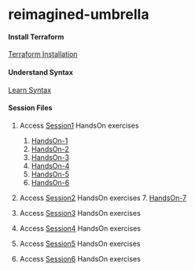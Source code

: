 # reimagined-umbrella

#### Install Terraform
[Terraform Installation](s1/install-terraform.md)

#### Understand Syntax
[Learn Syntax](syntax.md)

#### Session Files
1. Access [Session1](s1) HandsOn exercises
    1. [HandsOn-1](s1/helloworld)
    2. [HandsOn-2](s1/helloworld_tags)
    3. [HandsOn-3](s1/helloworld_vars)
    4. [HandsOn-4](s1/helloworld_tfvars)
    5. [HandsOn-5](s1/helloworld_envvars)
    6. [HandsOn-6](s1/helloworld_outputs)

2. Access [Session2](s2) HandsOn exercises
    7. [HandsOn-7](s2/web-cluster)
3. Access [Session3](s3) HandsOn exercises
4. Access [Session4](s4) HandsOn exercises
5. Access [Session5](s5) HandsOn exercises
6. Access [Session6](s6) HandsOn exercises
